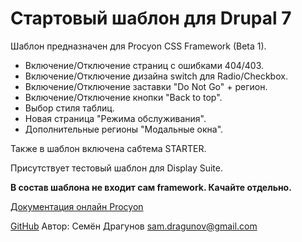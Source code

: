# Стартовый шаблон для Drupal 7

Шаблон предназначен для Procyon CSS Framework (Beta 1).

* Включение/Отключение страниц с ошибками 404/403.
* Включение/Отключение дизайна switch для Radio/Checkbox.
* Включение/Отключение заставки "Do Not Go" + регион.
* Включение/Отключение кнопки "Back to top".
* Выбор стиля таблиц.
* Новая страница "Режима обслуживания".
* Дополнительные регионы "Модальные окна".

Также в шаблон включена сабтема STARTER.

Присутствует тестовый шаблон для Display Suite.

**В состав шаблона не входит сам framework. Качайте отдельно.**

[Документация онлайн Procyon](http://semyondragunov.github.io/Procyon)

[GitHub](https://github.com/SemyonDragunov/Procyon)
Автор: Семён Драгунов [sam.dragunov@gmail.com](sam.dragunov@gmail.com)
